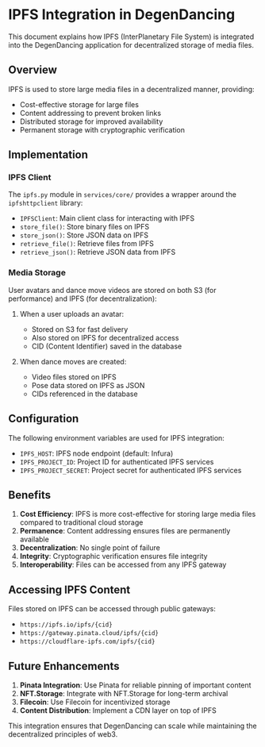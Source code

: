 # IPFS Integration in DegenDancing

This document explains how IPFS (InterPlanetary File System) is integrated into the DegenDancing application for decentralized storage of media files.

## Overview

IPFS is used to store large media files in a decentralized manner, providing:
- Cost-effective storage for large files
- Content addressing to prevent broken links
- Distributed storage for improved availability
- Permanent storage with cryptographic verification

## Implementation

### IPFS Client

The `ipfs.py` module in `services/core/` provides a wrapper around the `ipfshttpclient` library:

- `IPFSClient`: Main client class for interacting with IPFS
- `store_file()`: Store binary files on IPFS
- `store_json()`: Store JSON data on IPFS
- `retrieve_file()`: Retrieve files from IPFS
- `retrieve_json()`: Retrieve JSON data from IPFS

### Media Storage

User avatars and dance move videos are stored on both S3 (for performance) and IPFS (for decentralization):

1. When a user uploads an avatar:
   - Stored on S3 for fast delivery
   - Also stored on IPFS for decentralized access
   - CID (Content Identifier) saved in the database

2. When dance moves are created:
   - Video files stored on IPFS
   - Pose data stored on IPFS as JSON
   - CIDs referenced in the database

## Configuration

The following environment variables are used for IPFS integration:

- `IPFS_HOST`: IPFS node endpoint (default: Infura)
- `IPFS_PROJECT_ID`: Project ID for authenticated IPFS services
- `IPFS_PROJECT_SECRET`: Project secret for authenticated IPFS services

## Benefits

1. **Cost Efficiency**: IPFS is more cost-effective for storing large media files compared to traditional cloud storage
2. **Permanence**: Content addressing ensures files are permanently available
3. **Decentralization**: No single point of failure
4. **Integrity**: Cryptographic verification ensures file integrity
5. **Interoperability**: Files can be accessed from any IPFS gateway

## Accessing IPFS Content

Files stored on IPFS can be accessed through public gateways:
- `https://ipfs.io/ipfs/{cid}`
- `https://gateway.pinata.cloud/ipfs/{cid}`
- `https://cloudflare-ipfs.com/ipfs/{cid}`

## Future Enhancements

1. **Pinata Integration**: Use Pinata for reliable pinning of important content
2. **NFT.Storage**: Integrate with NFT.Storage for long-term archival
3. **Filecoin**: Use Filecoin for incentivized storage
4. **Content Distribution**: Implement a CDN layer on top of IPFS

This integration ensures that DegenDancing can scale while maintaining the decentralized principles of web3.